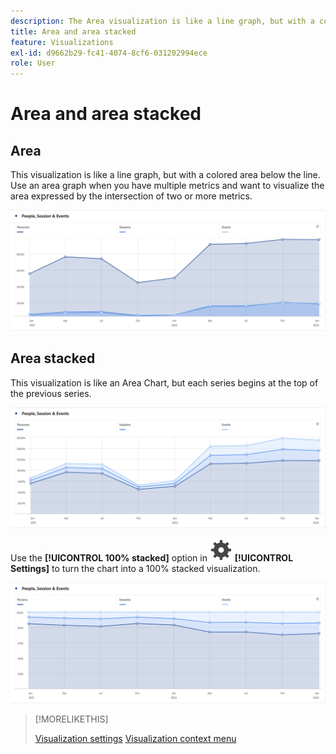 ```yaml
---
description: The Area visualization is like a line graph, but with a colored area below the line.
title: Area and area stacked
feature: Visualizations
exl-id: d9662b29-fc41-4074-8cf6-031202994ece
role: User
---
```

# Area and area stacked

## Area

This visualization is like a line graph, but with a colored area below the line. Use an area graph when you have multiple metrics and want to visualize the area expressed by the intersection of two or more metrics.

![Area visualization showing multiple metrics including Page Views, Visits, Unique Visitors, and Bounce Rate.](assets/area.png)

## Area stacked

This visualization is like an Area Chart, but each series begins at the top of the previous series.

![Area stacked showing each series at the top of the previous series.](assets/area-stacked.png)

Use the **[!UICONTROL 100% stacked]** option in ![Setting](/help/assets/icons/Setting.svg) **[!UICONTROL Settings]** to turn the chart into a 100% stacked visualization.

![Area Stacked showing a 100% stacked visualization.](assets/area-stacked100.png)


>[!MORELIKETHIS]
>
>[Visualization settings](freeform-analysis-visualizations.md#settings)
>[Visualization context menu](freeform-analysis-visualizations.md#context-menu)
